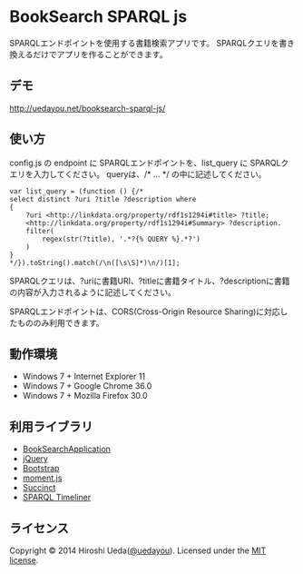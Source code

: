 # BookSearch SPARQL js

SPARQLエンドポイントを使用する書籍検索アプリです。
SPARQLクエリを書き換えるだけでアプリを作ることができます。

## デモ

<http://uedayou.net/booksearch-sparql-js/>

## 使い方

config.js の endpoint に SPARQLエンドポイントを、list_query に SPARQLクエリを入力してください。
queryは、/* ... */ の中に記述してください。

	var list_query = (function () {/*
	select distinct ?uri ?title ?description where 
	{
		?uri <http://linkdata.org/property/rdf1s1294i#title> ?title;
		<http://linkdata.org/property/rdf1s1294i#Summary> ?description.
		filter( 
			regex(str(?title), '.*?{% QUERY %}.*?')
		)
	} 
	*/}).toString().match(/\n([\s\S]*)\n/)[1];

SPARQLクエリは、?uriに書籍URI、?titleに書籍タイトル、?descriptionに書籍の内容が入力されるように記述してください。

SPARQLエンドポイントは、CORS(Cross-Origin Resource Sharing)に対応したもののみ利用できます。

## 動作環境

- Windows 7 + Internet Explorer 11
- Windows 7 + Google Chrome 36.0
- Windows 7 + Mozilla Firefox 30.0

## 利用ライブラリ

- [BookSearchApplication](https://github.com/theofilis/BookSearchApplication)
- [jQuery](http://jquery.com/)
- [Bootstrap](http://getbootstrap.com/)
- [moment.js](http://momentjs.com/)
- [Succinct](http://micjamking.github.io/succinct/)
- [SPARQL Timeliner](http://uedayou.net/SPARQLTimeliner/)

## ライセンス

Copyright &copy; 2014 Hiroshi Ueda([@uedayou](https://twitter.com/uedayou)). Licensed under the [MIT license](http://www.opensource.org/licenses/mit-license.php).


